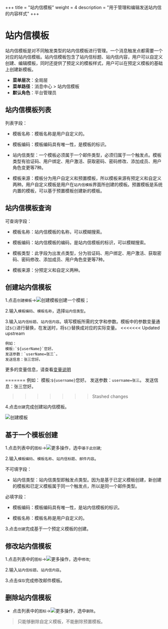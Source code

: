 ﻿+++
title = "站内信模板"
weight = 4
description = "用于管理和编辑发送站内信的内容样式"
+++

# 站内信模板

站内信模板是对不同触发类型的站内信模板进行管理。一个消息触发点都需要一个对应的站内信模板。站内信模板包含了站内信标题、站内信内容，用户可以自定义创建、编辑模板，同时还提供了预定义的模板样式，用户可以在预定义模板的基础上创建新模板。

- **菜单层次**：全局层
- **菜单路径**：消息中心 > 站内信模板
- **默认角色**：平台管理员

## 站内信模板列表

列表字段：

- 模板名称：模板名称是用户自定义的。

- 模板编码：模板编码具有唯一性，是模板的标识。

- 站内信类型：一个模板必须属于一个邮件类型，必须归属于一个触发点。模板类型有验证码、用户绑定、用户激活、获取密码、密码修改、添加成员、用户角色变更等7种。

- 模板来源：模板分为用户自定义和预置模板，所以模板来源有预定义和自定义两种。用户自定义模板是用户在`站内信模板`界面所创建的模板。预置模板是系统内置的模板，可以基于预置模板创建新的模板。

## 站内信模板查询

可查询字段：

- 模板名称：站内信模板的名称，可以模糊搜索。

- 模板编码：站内信模板的编码，是站内信模板的标识，可以模糊搜索。

- 模板类型：此字段为出发点类型，分为验证码、用户绑定、用户激活、获取密码、密码修改、添加成员、用户角色变更等7种。

- 模板来源：分预定义和自定义两种。

## 创建站内信模板

1.点击`创建模板`→![创建模板](/docs/user-guide/system-configuration/message/image/create.png)创建一个模板；

2.输入`模板编码`、`模板名称`，选择`站内信类型`。

3.输入`站内信标题`、`站内信内容`。填写模板所需的文字和参数。模板中的参数变量通过`${}`进行替换，在发送时，将`${}`替换成对应的实际变量。
<<<<<<< Updated upstream

    例如：
    模板:`${userName}`您好。
    发送参数：`userName=张三`。
    发送信息：张三您好。  

更多的变量信息，请查看[变量说明](../variable-description)


=======
    例如：
    模板:`${username}`您好。
    发送参数：`username=张三`。
    发送信息：张三您好。
>>>>>>> Stashed changes

4.点击`创建`完成创建站内信模板。

![创建模板](/docs/user-guide/system-configuration/message/image/create-stemp.png)

## 基于一个模板创建

1.点击列表中的`图标`→![更多操作](/docs/user-guide/system-configuration/message/image/detail_button.png)，选中`基于此创建`;

2.输入`模板编码`、`模板名称`、`站内信标题`、`邮件内容`。

不可填字段：

- 站内信类型：站内信类型即触发点类型。因为是基于已定义模板创建，新创建的模板和已定义模板属于同一个触发点，所以是同一个邮件类型。

必填字段：

- 模板编码：模板编码具有唯一性，是站内信模板的标识。

- 模板名称：模板名称是用户自定义的。

3.点击`创建`完成基于一个预定义模板的创建。

## 修改站内信模板

1.点击列表中的`图标`→![更多操作](/docs/user-guide/system-configuration/message/image/detail_button.png)，选中`修改`;

2.输入`站内信标题`、`站内信内容`。

3.点击`保存`完成修改邮件模板。

## 删除站内信模板

- 点击列表中的`图标`→![更多操作](/docs/user-guide/system-configuration/message/image/detail_button.png)，选中`删除`。
<blockquote class="note">
          只能够删除自定义模板，不能删除预置模板。
      </blockquote>
